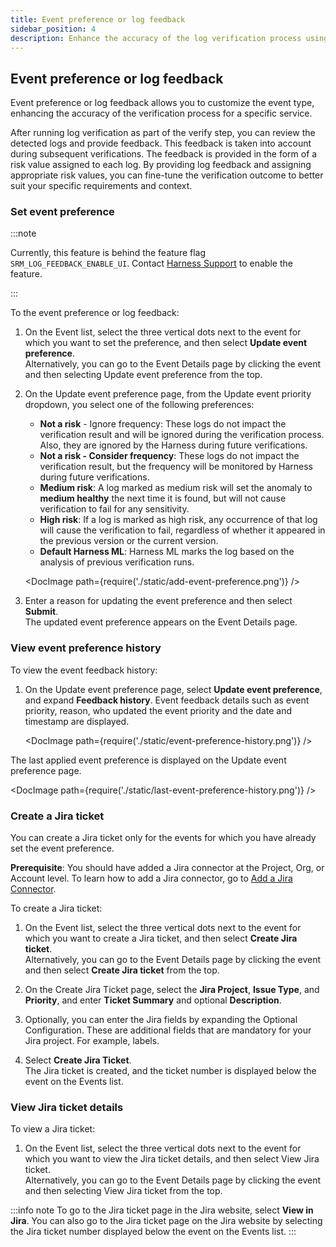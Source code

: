 ```yaml
---
title: Event preference or log feedback
sidebar_position: 4
description: Enhance the accuracy of the log verification process using log feedback. 
---
```


## Event preference or log feedback

Event preference or log feedback allows you to customize the event type, enhancing the accuracy of the verification process for a specific service.

After running log verification as part of the verify step, you can review the detected logs and provide feedback. This feedback is taken into account during subsequent verifications. The feedback is provided in the form of a risk value assigned to each log. By providing log feedback and assigning appropriate risk values, you can fine-tune the verification outcome to better suit your specific requirements and context.

### Set event preference
:::note

Currently, this feature is behind the feature flag `SRM_LOG_FEEDBACK_ENABLE_UI`. Contact [Harness Support](mailto:support@harness.io) to enable the feature.

:::

To the event preference or log feedback:

1. On the Event list, select the three vertical dots next to the event for which you want to set the preference, and then select **Update event preference**.  
   Alternatively, you can go to the Event Details page by clicking the event and then selecting Update event preference from the top.

2. On the Update event preference page, from the Update event priority dropdown, you select one of the following preferences:
    - **Not a risk** - Ignore frequency: These logs do not impact the verification result and will be ignored during the verification process. Also, they are ignored by the Harness during future verifications. 
    - **Not a risk - Consider frequency**: These logs do not impact the verification result, but the frequency will be monitored by Harness during future verifications.
    - **Medium risk**: A log marked as medium risk will set the anomaly to **medium healthy** the next time it is found, but will not cause verification to fail for any sensitivity. 
    - **High risk**: If a log is marked as high risk, any occurrence of that log will cause the verification to fail, regardless of whether it appeared in the previous version or the current version.
    - **Default Harness ML**: Harness ML marks the log based on the analysis of previous verification runs.

   <DocImage path={require('./static/add-event-preference.png')} />
  
3. Enter a reason for updating the event preference and then select **Submit**.  
   The updated event preference appears on the Event Details page.


### View event preference history

To view the event feedback history:

1. On the Update event preference page, select **Update event preference**, and expand **Feedback history**. Event feedback details such as event priority, reason, who updated the event priority and the date and timestamp are displayed.

   <DocImage path={require('./static/event-preference-history.png')} />

The last applied event preference is displayed on the Update event preference page.

<DocImage path={require('./static/last-event-preference-history.png')} />



### Create a Jira ticket

You can create a Jira ticket only for the events for which you have already set the event preference.

**Prerequisite**: You should have added a Jira connector at the Project, Org, or Account level. To learn how to add a Jira connector, go to [Add a Jira Connector](/docs/platform/connectors/ticketing-systems/connect-to-jira#add-a-jira-connector). 

To create a Jira ticket:

1. On the Event list, select the three vertical dots next to the event for which you want to create a Jira ticket, and then select **Create Jira ticket**.  
   Alternatively, you can go to the Event Details page by clicking the event and then select **Create Jira ticket** from the top.

2. On the Create Jira Ticket page, select the **Jira Project**, **Issue Type**, and **Priority**, and enter **Ticket Summary** and optional **Description**.

3. Optionally, you can enter the Jira fields by expanding the Optional Configuration. These are additional fields that are mandatory for your Jira project. For example, labels.

4. Select **Create Jira Ticket**.  
   The Jira ticket is created, and the ticket number is displayed below the event on the Events list.


### View Jira ticket details

To view a Jira ticket:
1. On the Event list, select the three vertical dots next to the event for which you want to view the Jira ticket details, and then select View Jira ticket.  
   Alternatively, you can go to the Event Details page by clicking the event and then selecting View Jira ticket from the top.


:::info note
To go to the Jira ticket page in the Jira website, select **View in Jira**. You can also go to the Jira ticket page on the Jira website by selecting the Jira ticket number displayed below the event on the Events list.
:::




